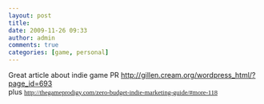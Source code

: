 ```yaml
---
layout: post
title:
date: 2009-11-26 09:33
author: admin
comments: true
categories: [game, personal]
---
```

Great article about indie game PR <a href="http://gillen.cream.org/wordpress_html/?page_id=693">http://gillen.cream.org/wordpress_html/?page_id=693</a>  <br />  plus <span class="Apple-style-span" style="font-family: Verdana; font-size: 13px; "><a href="http://thegameprodigy.com/zero-budget-indie-marketing-guide/#more-118" style="color: rgb(85, 26, 139); ">http://thegameprodigy.com/zero-budget-indie-marketing-guide/#more-118</a></span>
